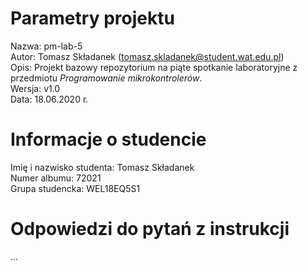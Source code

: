 # Parametry projektu

Nazwa: pm-lab-5  
Autor: Tomasz Składanek (tomasz.skladanek@student.wat.edu.pl)  
Opis: Projekt bazowy repozytorium na piąte spotkanie laboratoryjne z przedmiotu _Programowanie mikrokontrolerów_.  
Wersja: v1.0  
Data: 18.06.2020 r.

# Informacje o studencie

Imię i nazwisko studenta: Tomasz Składanek  
Numer albumu: 72021  
Grupa studencka: WEL18EQ5S1

# Odpowiedzi do pytań z instrukcji
...
